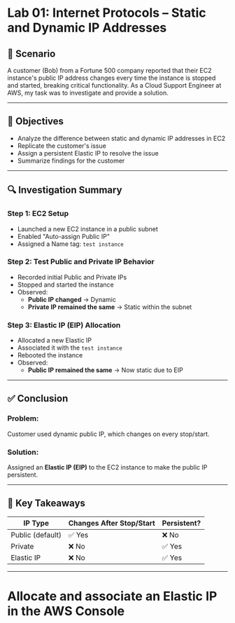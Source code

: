 # Lab 01: Internet Protocols – Static and Dynamic IP Addresses

## 🧪 Scenario
A customer (Bob) from a Fortune 500 company reported that their EC2 instance's public IP address changes every time the instance is stopped and started, breaking critical functionality. As a Cloud Support Engineer at AWS, my task was to investigate and provide a solution.

---

## 🎯 Objectives

- Analyze the difference between static and dynamic IP addresses in EC2
- Replicate the customer's issue
- Assign a persistent Elastic IP to resolve the issue
- Summarize findings for the customer

---

## 🔍 Investigation Summary

### Step 1: EC2 Setup
- Launched a new EC2 instance in a public subnet
- Enabled "Auto-assign Public IP"
- Assigned a Name tag: `test instance`

### Step 2: Test Public and Private IP Behavior
- Recorded initial Public and Private IPs
- Stopped and started the instance
- Observed:
  - **Public IP changed** → Dynamic
  - **Private IP remained the same** → Static within the subnet

### Step 3: Elastic IP (EIP) Allocation
- Allocated a new Elastic IP
- Associated it with the `test instance`
- Rebooted the instance
- Observed:
  - **Public IP remained the same** → Now static due to EIP

---

## ✅ Conclusion

### Problem:
Customer used dynamic public IP, which changes on every stop/start.

### Solution:
Assigned an **Elastic IP (EIP)** to the EC2 instance to make the public IP persistent.

---

## 🧠 Key Takeaways

| IP Type         | Changes After Stop/Start | Persistent? |
|----------------|---------------------------|-------------|
| Public (default) | ✅ Yes                    | ❌ No        |
| Private         | ❌ No                     | ✅ Yes       |
| Elastic IP      | ❌ No                     | ✅ Yes       |

---

# Allocate and associate an Elastic IP in the AWS Console

